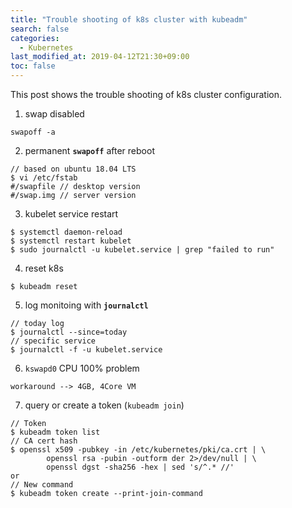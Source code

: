 ```yaml
---
title: "Trouble shooting of k8s cluster with kubeadm"
search: false
categories:
  - Kubernetes
last_modified_at: 2019-04-12T21:30+09:00
toc: false
---
```


This post shows the trouble shooting of k8s cluster configuration.  

1. swap disabled
```console
swapoff -a
```
2. permanent **`swapoff`** after reboot
```console
// based on ubuntu 18.04 LTS
$ vi /etc/fstab
#/swapfile // desktop version
#/swap.img // server version
```
3. kubelet service restart
```console
$ systemctl daemon-reload
$ systemctl restart kubelet
$ sudo journalctl -u kubelet.service | grep "failed to run"
```
4. reset k8s
```console
$ kubeadm reset
```
5. log monitoing with **`journalctl`**
```console
// today log
$ journalctl --since=today
// specific service
$ journalctl -f -u kubelet.service
```
6. `kswapd0` CPU 100% problem
```console
workaround --> 4GB, 4Core VM
```
7. query or create a token (`kubeadm join`)
```console
// Token
$ kubeadm token list
// CA cert hash
$ openssl x509 -pubkey -in /etc/kubernetes/pki/ca.crt | \
        openssl rsa -pubin -outform der 2>/dev/null | \
        openssl dgst -sha256 -hex | sed 's/^.* //'
or
// New command
$ kubeadm token create --print-join-command
```
